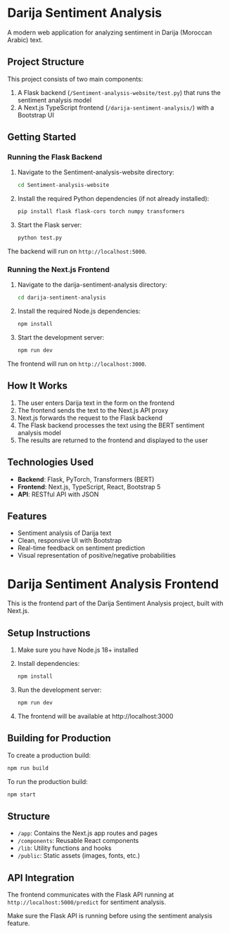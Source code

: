 # Darija Sentiment Analysis

A modern web application for analyzing sentiment in Darija (Moroccan Arabic) text.

## Project Structure

This project consists of two main components:

1. A Flask backend (`/Sentiment-analysis-website/test.py`) that runs the sentiment analysis model
2. A Next.js TypeScript frontend (`/darija-sentiment-analysis/`) with a Bootstrap UI

## Getting Started

### Running the Flask Backend

1. Navigate to the Sentiment-analysis-website directory:
   ```bash
   cd Sentiment-analysis-website
   ```

2. Install the required Python dependencies (if not already installed):
   ```bash
   pip install flask flask-cors torch numpy transformers
   ```

3. Start the Flask server:
   ```bash
   python test.py
   ```

The backend will run on `http://localhost:5000`.

### Running the Next.js Frontend

1. Navigate to the darija-sentiment-analysis directory:
   ```bash
   cd darija-sentiment-analysis
   ```

2. Install the required Node.js dependencies:
   ```bash
   npm install
   ```

3. Start the development server:
   ```bash
   npm run dev
   ```

The frontend will run on `http://localhost:3000`.

## How It Works

1. The user enters Darija text in the form on the frontend
2. The frontend sends the text to the Next.js API proxy
3. Next.js forwards the request to the Flask backend
4. The Flask backend processes the text using the BERT sentiment analysis model
5. The results are returned to the frontend and displayed to the user

## Technologies Used

- **Backend**: Flask, PyTorch, Transformers (BERT)
- **Frontend**: Next.js, TypeScript, React, Bootstrap 5
- **API**: RESTful API with JSON

## Features

- Sentiment analysis of Darija text
- Clean, responsive UI with Bootstrap
- Real-time feedback on sentiment prediction
- Visual representation of positive/negative probabilities

# Darija Sentiment Analysis Frontend

This is the frontend part of the Darija Sentiment Analysis project, built with Next.js.

## Setup Instructions

1. Make sure you have Node.js 18+ installed

2. Install dependencies:
   ```bash
   npm install
   ```

3. Run the development server:
   ```bash
   npm run dev
   ```

4. The frontend will be available at http://localhost:3000

## Building for Production

To create a production build:

```bash
npm run build
```

To run the production build:

```bash
npm start
```

## Structure

- `/app`: Contains the Next.js app routes and pages
- `/components`: Reusable React components
- `/lib`: Utility functions and hooks
- `/public`: Static assets (images, fonts, etc.)

## API Integration

The frontend communicates with the Flask API running at `http://localhost:5000/predict` for sentiment analysis.

Make sure the Flask API is running before using the sentiment analysis feature.
